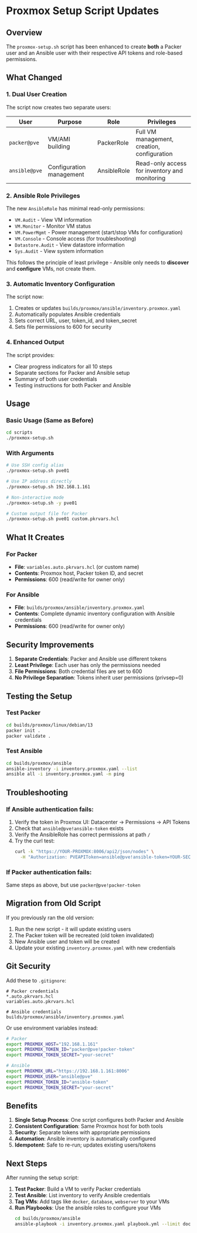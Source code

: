 # Proxmox Setup Script Updates

## Overview
The `proxmox-setup.sh` script has been enhanced to create **both** a Packer user and an Ansible user with their respective API tokens and role-based permissions.

## What Changed

### 1. Dual User Creation
The script now creates two separate users:

| User | Purpose | Role | Privileges |
|------|---------|------|------------|
| `packer@pve` | VM/AMI building | PackerRole | Full VM management, creation, configuration |
| `ansible@pve` | Configuration management | AnsibleRole | Read-only access for inventory and monitoring |

### 2. Ansible Role Privileges
The new `AnsibleRole` has minimal read-only permissions:
- `VM.Audit` - View VM information
- `VM.Monitor` - Monitor VM status
- `VM.PowerMgmt` - Power management (start/stop VMs for configuration)
- `VM.Console` - Console access (for troubleshooting)
- `Datastore.Audit` - View datastore information
- `Sys.Audit` - View system information

This follows the principle of least privilege - Ansible only needs to **discover** and **configure** VMs, not create them.

### 3. Automatic Inventory Configuration
The script now:
1. Creates or updates `builds/proxmox/ansible/inventory.proxmox.yaml`
2. Automatically populates Ansible credentials
3. Sets correct URL, user, token_id, and token_secret
4. Sets file permissions to 600 for security

### 4. Enhanced Output
The script provides:
- Clear progress indicators for all 10 steps
- Separate sections for Packer and Ansible setup
- Summary of both user credentials
- Testing instructions for both Packer and Ansible

## Usage

### Basic Usage (Same as Before)
```bash
cd scripts
./proxmox-setup.sh
```

### With Arguments
```bash
# Use SSH config alias
./proxmox-setup.sh pve01

# Use IP address directly
./proxmox-setup.sh 192.168.1.161

# Non-interactive mode
./proxmox-setup.sh -y pve01

# Custom output file for Packer
./proxmox-setup.sh pve01 custom.pkrvars.hcl
```

## What It Creates

### For Packer
- **File**: `variables.auto.pkrvars.hcl` (or custom name)
- **Contents**: Proxmox host, Packer token ID, and secret
- **Permissions**: 600 (read/write for owner only)

### For Ansible
- **File**: `builds/proxmox/ansible/inventory.proxmox.yaml`
- **Contents**: Complete dynamic inventory configuration with Ansible credentials
- **Permissions**: 600 (read/write for owner only)

## Security Improvements

1. **Separate Credentials**: Packer and Ansible use different tokens
2. **Least Privilege**: Each user has only the permissions needed
3. **File Permissions**: Both credential files are set to 600
4. **No Privilege Separation**: Tokens inherit user permissions (privsep=0)

## Testing the Setup

### Test Packer
```bash
cd builds/proxmox/linux/debian/13
packer init .
packer validate .
```

### Test Ansible
```bash
cd builds/proxmox/ansible
ansible-inventory -i inventory.proxmox.yaml --list
ansible all -i inventory.proxmox.yaml -m ping
```

## Troubleshooting

### If Ansible authentication fails:
1. Verify the token in Proxmox UI: Datacenter → Permissions → API Tokens
2. Check that `ansible@pve!ansible-token` exists
3. Verify the AnsibleRole has correct permissions at path `/`
4. Try the curl test:
   ```bash
   curl -k "https://YOUR-PROXMOX:8006/api2/json/nodes" \
     -H "Authorization: PVEAPIToken=ansible@pve!ansible-token=YOUR-SECRET"
   ```

### If Packer authentication fails:
Same steps as above, but use `packer@pve!packer-token`

## Migration from Old Script

If you previously ran the old version:
1. Run the new script - it will update existing users
2. The Packer token will be recreated (old token invalidated)
3. New Ansible user and token will be created
4. Update your existing `inventory.proxmox.yaml` with new credentials

## Git Security

Add these to `.gitignore`:
```gitignore
# Packer credentials
*.auto.pkrvars.hcl
variables.auto.pkrvars.hcl

# Ansible credentials
builds/proxmox/ansible/inventory.proxmox.yaml
```

Or use environment variables instead:
```bash
# Packer
export PROXMOX_HOST="192.168.1.161"
export PROXMOX_TOKEN_ID="packer@pve!packer-token"
export PROXMOX_TOKEN_SECRET="your-secret"

# Ansible
export PROXMOX_URL="https://192.168.1.161:8006"
export PROXMOX_USER="ansible@pve"
export PROXMOX_TOKEN_ID="ansible-token"
export PROXMOX_TOKEN_SECRET="your-secret"
```

## Benefits

1. **Single Setup Process**: One script configures both Packer and Ansible
2. **Consistent Configuration**: Same Proxmox host for both tools
3. **Security**: Separate tokens with appropriate permissions
4. **Automation**: Ansible inventory is automatically configured
5. **Idempotent**: Safe to re-run; updates existing users/tokens

## Next Steps

After running the setup script:

1. **Test Packer**: Build a VM to verify Packer credentials
2. **Test Ansible**: List inventory to verify Ansible credentials
3. **Tag VMs**: Add tags like `docker`, `database`, `webserver` to your VMs
4. **Run Playbooks**: Use the ansible roles to configure your VMs
   ```bash
   cd builds/proxmox/ansible
   ansible-playbook -i inventory.proxmox.yaml playbook.yml --limit docker
   ```
